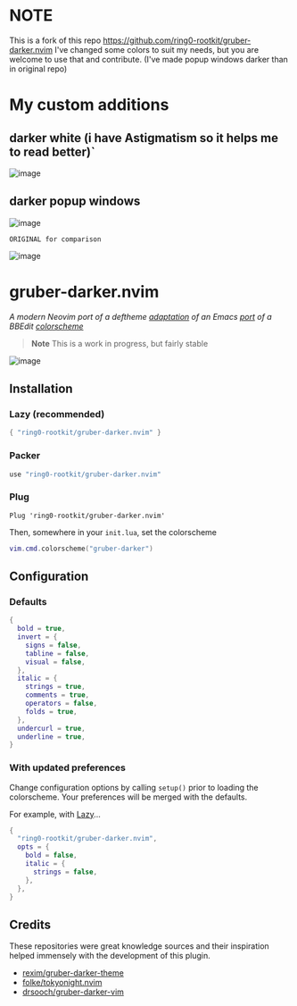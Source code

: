 # NOTE
This is a fork of this repo https://github.com/ring0-rootkit/gruber-darker.nvim
I've changed some colors to suit my needs, but you are welcome to use that and contribute.
(I've made popup windows darker than in original repo)

# My custom additions
## darker white (i have Astigmatism so it helps me to read better)`

![image](https://github.com/ring0-rootkit/gruber-darker.nvim/assets/111735837/f443d5f9-239d-4afe-a78a-b3ba8f65d1c3)

## darker popup windows

![image](https://github.com/ring0-rootkit/gruber-darker.nvim/assets/111735837/bc21dc45-85fe-4768-b059-42fbaa32fc22)

`ORIGINAL for comparison`

![image](https://github.com/ring0-rootkit/gruber-darker.nvim/assets/111735837/0b990766-b937-4dc7-8689-d22ba9ae7840)

# gruber-darker.nvim

_A modern Neovim port of a deftheme [adaptation][gruber-darker-theme] of an Emacs
[port][gruber-darker] of a BBEdit [colorscheme][gruber-dark]_

> **Note**
> This is a work in progress, but fairly stable

![image](https://user-images.githubusercontent.com/9439488/229402983-b27a2fc4-d938-4ed0-8f7f-7711f73aa985.png)

## Installation

### Lazy (recommended)

```lua
{ "ring0-rootkit/gruber-darker.nvim" }
```

### Packer

```lua
use "ring0-rootkit/gruber-darker.nvim"
```

### Plug

```vim
Plug 'ring0-rootkit/gruber-darker.nvim'
```

Then, somewhere in your `init.lua`, set the colorscheme

```lua
vim.cmd.colorscheme("gruber-darker")
```

## Configuration

### Defaults

```lua
{
  bold = true,
  invert = {
    signs = false,
    tabline = false,
    visual = false,
  },
  italic = {
    strings = true,
    comments = true,
    operators = false,
    folds = true,
  },
  undercurl = true,
  underline = true,
}
```

### With updated preferences

Change configuration options by calling `setup()`
prior to loading the colorscheme. Your preferences
will be merged with the defaults.

For example, with [Lazy](https://github.com/folke/lazy.nvim.git)...

```lua
{
  "ring0-rootkit/gruber-darker.nvim",
  opts = {
    bold = false,
    italic = {
      strings = false,
    },
  },
}
```

## Credits

These repositories were great knowledge sources and their
inspiration helped immensely with the development of this plugin.

- [rexim/gruber-darker-theme][gruber-darker-theme]
- [folke/tokyonight.nvim][tokyonight]
- [drsooch/gruber-darker-vim][gruber-darker-vim]

[gruber-darker-theme]: https://github.com/rexim/gruber-darker-theme
[gruber-darker]: https://jblevins.org/projects/emacs-color-themes/gruber-darker-theme.el.html
[gruber-dark]: http://daringfireball.net/projects/bbcolors/schemes/
[tokyonight]: https://github.com/folke/tokyonight.nvim
[gruber-darker-vim]: https://github.com/drsooch/gruber-darker-vim
